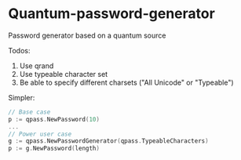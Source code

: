 # Quantum-password-generator
Password generator based on a quantum source

Todos:

1. Use qrand
1. Use typeable character set
1. Be able to specify different charsets ("All Unicode" or "Typeable")

Simpler:
```go
// Base case
p := qpass.NewPassword(10)
...
// Power user case
g := qpass.NewPasswordGenerator(qpass.TypeableCharacters)
p := g.NewPassword(length)
```